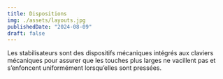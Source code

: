 ```yaml
---
title: Dispositions
img: ./assets/layouts.jpg
publishedDate: "2024-08-09"
draft: false
---
```


Les stabilisateurs sont des dispositifs mécaniques intégrés aux claviers mécaniques pour assurer que les touches plus larges ne vacillent pas et s’enfoncent uniformément lorsqu’elles sont pressées.
